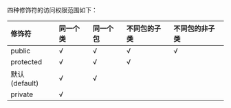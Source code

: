 
四种修饰符的访问权限范围如下：


| 修饰符 | 同一个类 | 同一个包 | 不同包的子类 | 不同包的非子类 |
| :--- | :--- | :--- | :--- | :--- |
| public | √ | √ | √ | √ |
| protected | √ | √ | √ |  |
| 默认\(default\) | √ | √ |  |  |
| private | √ |  |  |  |



